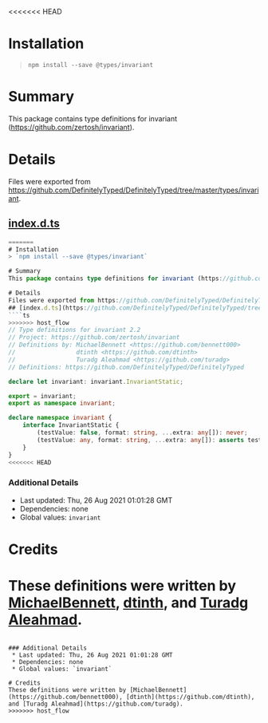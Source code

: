 <<<<<<< HEAD
# Installation
> `npm install --save @types/invariant`

# Summary
This package contains type definitions for invariant (https://github.com/zertosh/invariant).

# Details
Files were exported from https://github.com/DefinitelyTyped/DefinitelyTyped/tree/master/types/invariant.
## [index.d.ts](https://github.com/DefinitelyTyped/DefinitelyTyped/tree/master/types/invariant/index.d.ts)
````ts
=======
# Installation
> `npm install --save @types/invariant`

# Summary
This package contains type definitions for invariant (https://github.com/zertosh/invariant).

# Details
Files were exported from https://github.com/DefinitelyTyped/DefinitelyTyped/tree/master/types/invariant.
## [index.d.ts](https://github.com/DefinitelyTyped/DefinitelyTyped/tree/master/types/invariant/index.d.ts)
````ts
>>>>>>> host_flow
// Type definitions for invariant 2.2
// Project: https://github.com/zertosh/invariant
// Definitions by: MichaelBennett <https://github.com/bennett000>
//                 dtinth <https://github.com/dtinth>
//                 Turadg Aleahmad <https://github.com/turadg>
// Definitions: https://github.com/DefinitelyTyped/DefinitelyTyped

declare let invariant: invariant.InvariantStatic;

export = invariant;
export as namespace invariant;

declare namespace invariant {
    interface InvariantStatic {
        (testValue: false, format: string, ...extra: any[]): never;
        (testValue: any, format: string, ...extra: any[]): asserts testValue;
    }
}
<<<<<<< HEAD

````

### Additional Details
 * Last updated: Thu, 26 Aug 2021 01:01:28 GMT
 * Dependencies: none
 * Global values: `invariant`

# Credits
These definitions were written by [MichaelBennett](https://github.com/bennett000), [dtinth](https://github.com/dtinth), and [Turadg Aleahmad](https://github.com/turadg).
=======

````

### Additional Details
 * Last updated: Thu, 26 Aug 2021 01:01:28 GMT
 * Dependencies: none
 * Global values: `invariant`

# Credits
These definitions were written by [MichaelBennett](https://github.com/bennett000), [dtinth](https://github.com/dtinth), and [Turadg Aleahmad](https://github.com/turadg).
>>>>>>> host_flow
